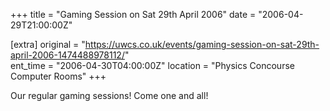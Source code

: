 +++
title = "Gaming Session on Sat 29th April 2006"
date = "2006-04-29T21:00:00Z"

[extra]
original = "https://uwcs.co.uk/events/gaming-session-on-sat-29th-april-2006-1474488978112/"    
ent_time = "2006-04-30T04:00:00Z"
location = "Physics Concourse Computer Rooms"
+++

Our regular gaming sessions\! Come one and all\!

